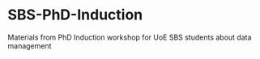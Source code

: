 # SBS-PhD-Induction
Materials from PhD Induction workshop for UoE SBS students about data management
